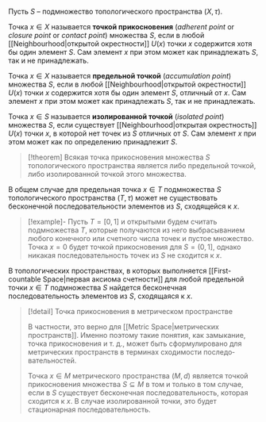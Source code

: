 
Пусть $S$ – подмножество топологического пространства $(X,τ)$. 

Точка $x∈X$ называется **точкой прикосновения** (*adherent point* or *closure point* or *contact point*) множества $S$, если в любой [[Neighbourhood|открытой окрестности]] $U(x)$ точки $x$ содержится хотя бы один элемент $S$. Сам элемент $x$ при этом может как принадлежать $S$, так и не принадлежать.

Точка $x∈X$ называется **предельной точкой** (*accumulation point*) множества $S$, если в любой [[Neighbourhood|открытой окрестности]] $U(x)$ точки $x$ содержится хотя бы один элемент $S$, отличный от $x$. Сам элемент $x$ при этом может как принадлежать $S$, так и не принадлежать.

Точка $x∈S$ называется **изолированной точкой** (*isolated point*) множества $S$, если существует [[Neighbourhood|открытая окрестность]] $U(x)$ точки $x$, в которой нет точек из $S$ отличных от $S$. Сам элемент $x$ при этом может как по определению принадлежит $S$.

>[!theorem] 
>Всякая точка прикосновения множества $S$ топологического пространства является либо предельной точкой, либо изолированной точкой этого множества.

В общем случае для предельная точка $x∈T$ подмножества $S$ топологического пространства $(T,τ)$ может не существовать бесконечной последовательности элементов из $S$, сходящейся к $x$. 

>[!example]-
Пусть $T = [0,1]$ и открытыми будем считать подмножества $T$, которые получаются из него выбрасыванием любого конечного или счетного числа точек и пустое множество. Точка $x=0$ будет точкой прикосновения для $S=(0,1]$, однако никакая последовательность точек из $S$ не сходится к $x$. 

В топологических пространствах, в которых выполняется [[First-countable Space|первая аксиома счетности]] для любой предельной точки $x∈T$ подмножества $S$ найдется бесконечная последовательность элементов из $S$, сходящаяся к $x$. 

>[!detail] Точка прикосновения в метрическом пространстве
> 
> В частности, это верно для [[Metric Space|метрических пространств]]. Именно поэтому такие понятия, как замыкание, точка прикосновения и т. д., может быть сформулиро­вано для метрических пространств в терминах сходимости последо­вательностей.
> 
> Точка $x∈M$ метрического пространства $(M,d)$ является точкой прикосновения множества $S⊆M$ в том и только в том случае, если в $S$ существует бесконечная последовательность, которая сходится к $x$. В случае изолированной точки, это будет стационарная последовательность.

